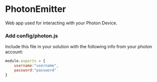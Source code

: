 # PhotonEmitter
Web app used for interacting with your Photon Device.

### Add config/photon.js

Include this file in your solution with the following info from your photon account:

```javascript
module.exports = {
    username:"username",
    password:"password"
}
```
